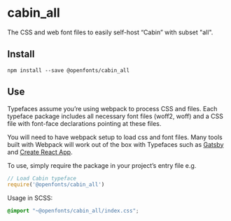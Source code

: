 
# cabin_all

The CSS and web font files to easily self-host “Cabin” with subset "all".

## Install

`npm install --save @openfonts/cabin_all`

## Use

Typefaces assume you’re using webpack to process CSS and files. Each typeface
package includes all necessary font files (woff2, woff) and a CSS file with
font-face declarations pointing at these files.

You will need to have webpack setup to load css and font files. Many tools built
with Webpack will work out of the box with Typefaces such as [Gatsby](https://github.com/gatsbyjs/gatsby)
and [Create React App](https://github.com/facebookincubator/create-react-app).

To use, simply require the package in your project’s entry file e.g.

```javascript
// Load Cabin typeface
require('@openfonts/cabin_all')
```

Usage in SCSS:
```scss
@import "~@openfonts/cabin_all/index.css";
```
